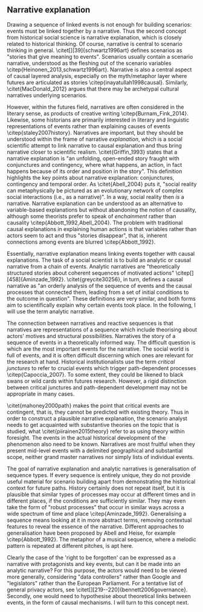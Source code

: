 ## Narrative explanation

Drawing a sequence of linked events is not enough for building scenarios: events must be linked together by a narrative. Thus the second concept from historical social science is narrative explanation, which is closely related to historical thinking.
Of course, narrative is central to scenario thinking in general. \citet[][39]{schwartz1996art} defines scenarios as "stories that give meaning to events". Scenarios usually contain a scenario narrative, understood as the fleshing out of the scenario variables \citep{Heinonen_2013,schwartz1996art}.
Narrative is also a central aspect of causal layered analysis, especially on the myth/metaphor layer where futures are articulated as stories \citep{inayatullah1998causal}.
Similarly, \citet{MacDonald_2012} argues that there may be archetypal cultural narratives underlying scenarios.

However, within the futures field, narratives are often considered in the literary sense, as products of creative writing \citep{Burnam_Fink_2014}.
Likewise, some historians are primarily interested in literary and linguistic representations of events rather than explaining causes of events  \citep{staley2007history}.
Narratives are important, but they should be understood within the frame of narrative *explanation*, which is a social scientific attempt to link narrative to causal explanation and thus bring narrative closer to scientific realism.
\citet{Griffin_1993} states that a narrative explanation is "an unfolding, open-ended story fraught with conjunctures and contingency, where what happens, an action, in fact happens because of its order and position in the story".
This definition highlights the key points about narrative explanation: conjunctures, contingency and temporal order.
As \citet{Abell_2004} puts it, "social reality can metaphysically be pictured as an evolutionary network of complex social interactions (i.e., as a narrative)".
In a way, social reality then *is* a narrative.
Narrative explanation can be understood as an alternative to variable-based explanations but without abandoning the notion of causality, although some theorists prefer to speak of *enchainment* rather than causality \citep{Abbott_1992,Abell_2004}.
The problem with traditional causal explanations in explaining human actions is that variables rather than actors seem to act and thus "stories disappear", that is, inherent connections among events are blurred \citep{Abbott_1992}.

Essentially, narrative explanation means linking events together with causal explanations.
The task of a social scientist is to build an analytic or causal narrative from a chain of events.
Analytic narratives are "theoretically structured stories about coherent sequences of motivated actions" \citep[][458]{Aminzade_1992}.
\citet{greycite30256}, in turn, defines a causal narrative as "an orderly analysis of the sequence of events and the causal processes that connected them, leading from a set of initial conditions to the outcome in question".
These definitions are very similar, and both forms aim to scientifically explain why certain events took place.
In the following, I will use the term analytic narrative.

The connection between narratives and reactive sequences is that narratives are representations of a sequence which include theorising about actors' motives and structural possibilities.
Narratives the story of a sequence of events in a theoretically informed way.
The difficult question is which are the most important events for the narrative.
The social world is full of events, and it is often difficult discerning which ones are relevant for the research at hand. Historical institutionalists use the term *critical junctures* to refer to crucial events which trigger path-dependent processes \citep{Capoccia_2007}. To some extent, they could be likened to black swans or wild cards within futures research.
However, a rigid distinction between critical junctures and path-dependent development may not be appropriate in many cases.

\citet{mahoney2000path} makes the point that critical events are contingent, that is, they cannot be predicted with existing theory.
Thus in order to construct a plausible narrative explanation, the scenario analyst needs to get acquainted with substantive theories on the topic that is studied, what \citet{piirainen2015theory} refer to as using theory within foresight.
The events in the actual historical development of the phenomenon also need to be known.
Narratives are most fruitful when they present mid-level events with a delimited geographical and substantial scope, neither grand master narratives nor simply lists of individual events.

The goal of narrative explanation and analytic narratives is generalisation of sequence types.
If every sequence is entirely unique, they do not provide useful material for scenario building apart from demonstrating the historical context for future paths.
History certainly does not repeat itself, but it is plausible that similar types of processes may occur at different times and in different places, if the conditions are sufficiently similar.
They may even take the form of "robust processes" that occur in similar ways across a wide spectrum of time and place \citep{Aminzade_1992}.
Generalising a sequence means looking at it in more abstract terms, removing contextual features to reveal the essence of the narrative.
Different approaches to generalisation have been proposed by Abell and Heise, for example \citep{Abbott_1992}.
The metaphor of a musical sequence, where a melodic pattern is repeated at different pitches, is apt here.

Clearly the case of the 'right to be forgotten' can be expressed as a narrative with protagonists and key events, but can it be made into an analytic narrative?
For this purpose, the actors would need to be viewed more generally, considering "data controllers" rather than Google and "legislators" rather than the European Parliament.
For a tentative list of general privacy actors, see \citet[][219--220]{bennett2006governance}.
Secondly, one would need to hypothesise about theoretical links between events, in the form of causal mechanisms.
I will turn to this concept next.
